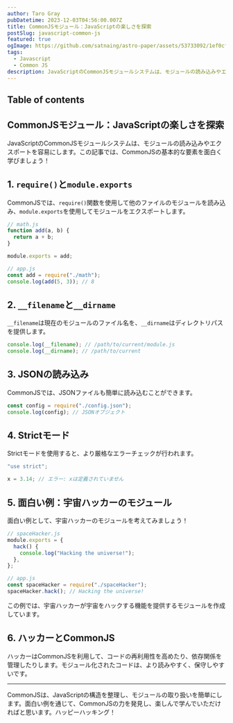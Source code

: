 ```yaml
---
author: Taro Gray
pubDatetime: 2023-12-03T04:56:00.007Z
title: CommonJSモジュール：JavaScriptの楽しさを探索
postSlug: javascript-common-js
featured: true
ogImage: https://github.com/satnaing/astro-paper/assets/53733092/1ef0cf03-8137-4d67-ac81-84a032119e3a
tags:
  - Javascript
  - Common JS
description: JavaScriptのCommonJSモジュールシステムは、モジュールの読み込みやエクスポートを容易にします。この記事では、CommonJSの基本的な要素を面白く学びましょう！
---
```


## Table of contents

## CommonJSモジュール：JavaScriptの楽しさを探索

JavaScriptのCommonJSモジュールシステムは、モジュールの読み込みやエクスポートを容易にします。この記事では、CommonJSの基本的な要素を面白く学びましょう！

## 1. `require()`と`module.exports`

CommonJSでは、`require()`関数を使用して他のファイルのモジュールを読み込み、`module.exports`を使用してモジュールをエクスポートします。

```javascript
// math.js
function add(a, b) {
  return a + b;
}

module.exports = add;

// app.js
const add = require("./math");
console.log(add(5, 3)); // 8
```

## 2. `__filename`と`__dirname`

`__filename`は現在のモジュールのファイル名を、`__dirname`はディレクトリパスを提供します。

```javascript
console.log(__filename); // /path/to/current/module.js
console.log(__dirname); // /path/to/current
```

## 3. JSONの読み込み

CommonJSでは、JSONファイルも簡単に読み込むことができます。

```javascript
const config = require("./config.json");
console.log(config); // JSONオブジェクト
```

## 4. Strictモード

Strictモードを使用すると、より厳格なエラーチェックが行われます。

```javascript
"use strict";

x = 3.14; // エラー: xは定義されていません
```

## 5. 面白い例：宇宙ハッカーのモジュール

面白い例として、宇宙ハッカーのモジュールを考えてみましょう！

```javascript
// spaceHacker.js
module.exports = {
  hack() {
    console.log("Hacking the universe!");
  },
};

// app.js
const spaceHacker = require("./spaceHacker");
spaceHacker.hack(); // Hacking the universe!
```

この例では、宇宙ハッカーが宇宙をハックする機能を提供するモジュールを作成しています。

## 6. ハッカーとCommonJS

ハッカーはCommonJSを利用して、コードの再利用性を高めたり、依存関係を管理したりします。モジュール化されたコードは、より読みやすく、保守しやすいです。

---

CommonJSは、JavaScriptの構造を整理し、モジュールの取り扱いを簡単にします。面白い例を通じて、CommonJSの力を発見し、楽しんで学んでいただければと思います。ハッピーハッキング！

